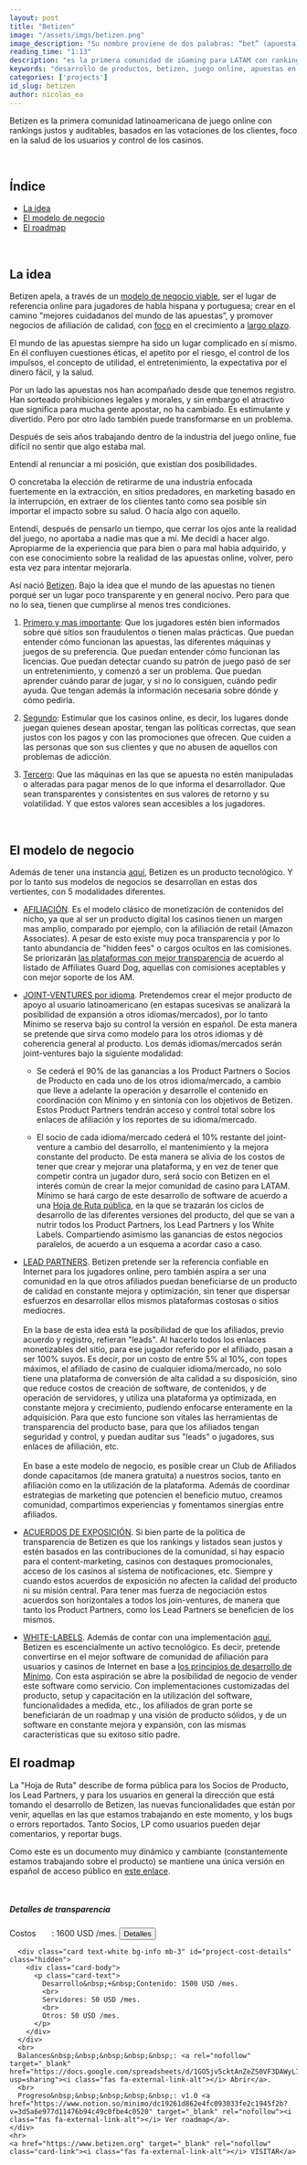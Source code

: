 ```yaml
---
layout: post
title: "Betizen"
image: "/assets/imgs/betizen.png"
image_description: "Su nombre proviene de dos palabras: “bet” (apuesta) y “citizen” (ciudadano)."
reading_time: "1:13"
description: "es la primera comunidad de iGaming para LATAM con rankings basados en las votaciones de los usuarios, y foco en control de los casinos."
keywords: "desarrollo de productos, betizen, juego online, apuestas en linea"
categories: ['projects']
id_slug: betizen
author: nicolas_ea
---
```


Betizen es la primera comunidad latinoamericana de juego online con rankings justos y auditables, basados en las votaciones de los clientes, foco en la salud de los usuarios y control de los casinos.

<br>

## Índice

* <a href="#la-idea">La idea</a>
* <a href="#el-modelo-de-negocio">El modelo de negocio</a>
* <a href="#el-roadmap">El roadmap</a>

<br>

## La idea

Betizen apela, a través de un [modelo de negocio viable](#el-modelo-de-negocio), ser el lugar de referencia online para jugadores de habla hispana y portuguesa; crear en el camino "mejores cuidadanos del mundo de las apuestas”, y promover negocios de afiliación de calidad, con [foco](/manifiesto/#em-foco) en el crecimiento a [largo plazo](/manifiesto/#em-largo-plazo).

El mundo de las apuestas siempre ha sido un lugar complicado en sí mismo. En él confluyen cuestiones éticas, el apetito por el riesgo, el control de los impulsos, el concepto de utilidad, el entretenimiento, la expectativa por el dinero fácil, y la salud.

Por un lado las apuestas nos han acompañado desde que tenemos registro. Han sorteado prohibiciones legales y morales, y sin embargo el atractivo que significa para mucha gente apostar, no ha cambiado. Es estimulante y divertido. Pero por otro lado también puede transformarse en un problema.

Después de seis años trabajando dentro de la industria del juego online,
fue difícil no sentir que algo estaba mal.

Entendí al renunciar a mi posición, que existían dos posibilidades.

O concretaba la elección de retirarme de una industria enfocada fuertemente en la extracción, en sitios predadores, en marketing basado en la interrupción, en extraer de los clientes tanto como sea posible sin importar el impacto sobre su salud.
O hacía algo con aquello.

Entendí, después de pensarlo un tiempo, que cerrar los ojos ante la realidad del juego, no aportaba a nadie mas que a mí.
Me decidí a hacer algo. Apropiarme de la experiencia que para bien o para mal habia adquirido, y con ese conocimiento sobre la realidad de las apuestas online, volver, pero esta vez para intentar mejorarla.

Así nació [Betizen](https://www.betizen.org/). Bajo la idea que el mundo de las apuestas no tienen porqué ser un lugar poco transparente y en general nocivo. Pero para que no lo sea, tienen que cumplirse al menos tres condiciones.

1. <u>Primero y mas importante</u>: Que los jugadores estén bien informados sobre qué sitios son fraudulentos o tienen malas prácticas. Que puedan entender cómo funcionan las apuestas, las diferentes máquinas y juegos de su preferencia. Que puedan entender cómo funcionan las licencias. Que puedan detectar cuando su patrón de juego pasó de ser un entretenimiento, y comenzó a ser un problema. Que puedan aprender cuándo parar de jugar, y si no lo consiguen, cuándo pedir ayuda. Que tengan además la información necesaria sobre dónde y cómo pedirla.

2. <u>Segundo</u>: Estimular que los casinos online, es decir, los lugares donde juegan quienes desean apostar, tengan las políticas correctas, que sean justos con los pagos y con las promociones que ofrecen. Que cuiden a las personas que son sus clientes y que no abusen de aquellos con problemas de adicción.

3. <u>Tercero</u>: Que las máquinas en las que se apuesta no estén manipuladas o alteradas para pagar menos de lo que informa el desarrollador. Que sean transparentes y consistentes en sus valores de retorno y su volatilidad. Y que estos valores sean accesibles a los jugadores.

<br>

## El modelo de negocio

Además de tener una instancia [aquí](https://www.betizen.org), Betizen es un producto tecnológico. Y por lo tanto sus modelos de negocios se desarrollan en estas dos vertientes, con 5 modalidades diferentes.

* <u>AFILIACIÓN</u>. Es el modelo clásico de monetización de contenidos del nicho, ya que al ser un producto digital los casinos tienen un margen mas amplio, comparado por ejemplo, con la afiliación de retail (Amazon Associates). A pesar de esto existe muy poca transparencia y por lo tanto abundancia de "hidden fees" o cargos ocultos en las comisiones. Se priorizarán <a href="https://www.betizen.org/visita/transparencia-en-agd/" target="_blank" rel="nofollow">las plataformas con mejor transparencia</a> de acuerdo al listado de Affiliates Guard Dog, aquellas con comisiones aceptables y con mejor soporte de los AM.

* <u>JOINT-VENTURES por idioma</u>. Pretendemos crear el mejor producto de apoyo al usuario latinoamericano (en estapas sucesivas se analizará la posibilidad de expansión a otros idiomas/mercados), por lo tanto Mínimo se reserva bajo su control la versión en español. De esta manera se pretende que sirva como modelo para los otros idiomas y dé coherencia general al producto. Los demás idiomas/mercados serán joint-ventures bajo la siguiente modalidad:

  * Se cederá el 90% de las ganancias a los Product Partners o Socios de Producto en cada uno de los otros idioma/mercado, a cambio que lleve a adelante la operación y desarrolle el contenido en coordinación con Mínimo y en sintonía con los objetivos de Betizen. Estos Product Partners tendrán acceso y control total sobre los enlaces de afiliación y los reportes de su idioma/mercado.

  * El socio de cada idioma/mercado cederá el 10% restante del joint-venture a cambio del desarrollo, el mantenimiento y la mejora constante del producto. De esta manera se alivia de los costos de tener que crear y mejorar una plataforma, y en vez de tener que competir contra un jugador duro, será socio con Betizen en el interés común de crear la mejor comunidad de casino para LATAM. Mínimo se hará cargo de este desarrollo de software de acuerdo a una [Hoja de Ruta pública](#el-roadmap), en la que se trazarán los ciclos de desarrollo de las diferentes versiones del producto, del que se van a nutrir todos los Product Partners, los Lead Partners y los White Labels. Compartiendo asimismo las ganancias de estos negocios paralelos, de acuerdo a un esquema a acordar caso a caso.

* <u>LEAD PARTNERS</u>. Betizen pretende ser la referencia confiable en Internet para los jugadores online, pero también aspira a ser una comunidad en la que otros afiliados puedan beneficiarse de un producto de calidad en constante mejora y optimización, sin tener que dispersar esfuerzos en desarrollar ellos mismos plataformas costosas o sitios mediocres.
<br><br>En la base de esta idea está la posibilidad de que los afiliados, previo acuerdo y registro, refieran "leads". Al hacerlo todos los enlaces monetizables del sitio, para ese jugador referido por el afiliado, pasan a ser 100% suyos. Es decir, por un costo de entre 5% al 10%, con topes máximos, el afiliado de casino de cualquier idioma/mercado, no solo tiene una plataforma de conversión de alta calidad a su disposición, sino que reduce costos de creación de software, de contenidos, y de operación de servidores, y utiliza una plataforma ya optimizada, en constante mejora y crecimiento, pudiendo enfocarse enteramente en la adquisición. Para que esto funcione son vitales las herramientas de transparencia del producto base, para que los afiliados tengan seguridad y control, y puedan auditar sus "leads" o jugadores, sus enlaces de afiliación, etc. <br><br>En base a este modelo de negocio, es posible crear un Club de Afiliados donde capacitamos (de manera gratuita) a nuestros socios, tanto en afiliación como en la utilización de la plataforma. Además de coordinar estrategias de marketing que potencien el beneficio mutuo, creamos comunidad, compartimos experiencias y fomentamos sinergias entre afiliados.

* <u>ACUERDOS DE EXPOSICIÓN</u>. Si bien parte de la política de transparencia de Betizen es que los rankings y listados sean justos y estén basados en las contribuciones de la comunidad, sí hay espacio para el content-marketing, casinos con destaques promocionales, acceso de los casinos al sistema de notificaciones, etc. Siempre y cuando estos acuerdos de exposición no afecten la calidad del producto ni su misión central. Para tener mas fuerza de negociación estos acuerdos son horizontales a todos los join-ventures, de manera que tanto los Product Partners, como los Lead Partners se beneficien de los mismos.

* <u>WHITE-LABELS</u>. Además de contar con una implementación [aquí](https://www.betizen.org), Betizen es escencialmente un activo tecnológico. Es decir, pretende convertirse en el mejor software de comunidad de afiliación para usuarios y casinos de Internet en base a [los principios de desarrollo de Mínimo](https://minimo.io/manifiesto/#principios). Con esta aspiración se abre la posibilidad de negocio de vender este software como servicio. Con implementaciones customizadas del producto, setup y capacitación en la utilización del software, funcionalidades a medida, etc., los afiliados de gran porte se beneficiarán de un roadmap y una visión de producto sólidos, y de un software en constante mejora y expansión, con las mismas características que su exitoso sitio padre.


## El roadmap

La "Hoja de Ruta" describe de forma pública para los Socios de Producto, los Lead Partners, y para los usuarios en general la dirección que está tomando el desarrollo de Betizen, las nuevas funcionalidades que están por venir, aquellas en las que estamos trabajando en este momento, y los bugs o errors reportados. Tanto Socios, LP como usuarios pueden dejar comentarios, y reportar bugs.

Como este es un documento muy dinámico y cambiante (constantemente estamos trabajando sobre el producto) se mantiene una única versión en español de acceso público en [este enlace](https://www.notion.so/minimo/dc19261d862e4fc093033fe2c1945f2b?v=3d5a6e977d11476b94c49c0fbe4c0520).

<br>

<div class="card bg-light mb-3">
  <div class="card-body">
    <h5 class="card-title">Detalles de transparencia</h5>
    <div class="card-text">
      Costos&nbsp;&nbsp;&nbsp;&nbsp;&nbsp;&nbsp;&nbsp;: 1600 USD /mes. <button type="button" class="btn btn-info btn-sm" onclick="$('#project-cost-details').toggle();">Detalles</button>

      <div class="card text-white bg-info mb-3" id="project-cost-details" class="hidden">
        <div class="card-body">
          <p class="card-text">
            Desarrollo&nbsp;+&nbsp;Contenido: 1500 USD /mes.
            <br>
            Servidores: 50 USD /mes.
            <br>
            Otros: 50 USD /mes.
          </p>
        </div>
      </div>     
      <br>
      Balances&nbsp;&nbsp;&nbsp;&nbsp;&nbsp;: <a rel="nofollow" target="_blank" href="https://docs.google.com/spreadsheets/d/1GO5jv5cktAnZeZS0VF3DAWyL733elwTxqq2VNqNvNm0/edit?usp=sharing"><i class="fas fa-external-link-alt"></i> Abrir</a>.
      <br>
      Progreso&nbsp;&nbsp;&nbsp;&nbsp;&nbsp;: v1.0 <a href="https://www.notion.so/minimo/dc19261d862e4fc093033fe2c1945f2b?v=3d5a6e977d11476b94c49c0fbe4c0520" target="_blank" rel="nofollow"><i class="fas fa-external-link-alt"></i> Ver roadmap</a>.
    </div>
    <hr>
    <a href="https://www.betizen.org" target="_blank" rel="nofollow" class="card-link"><i class="fas fa-external-link-alt"></i> VISITAR</a>
  </div>
</div>
